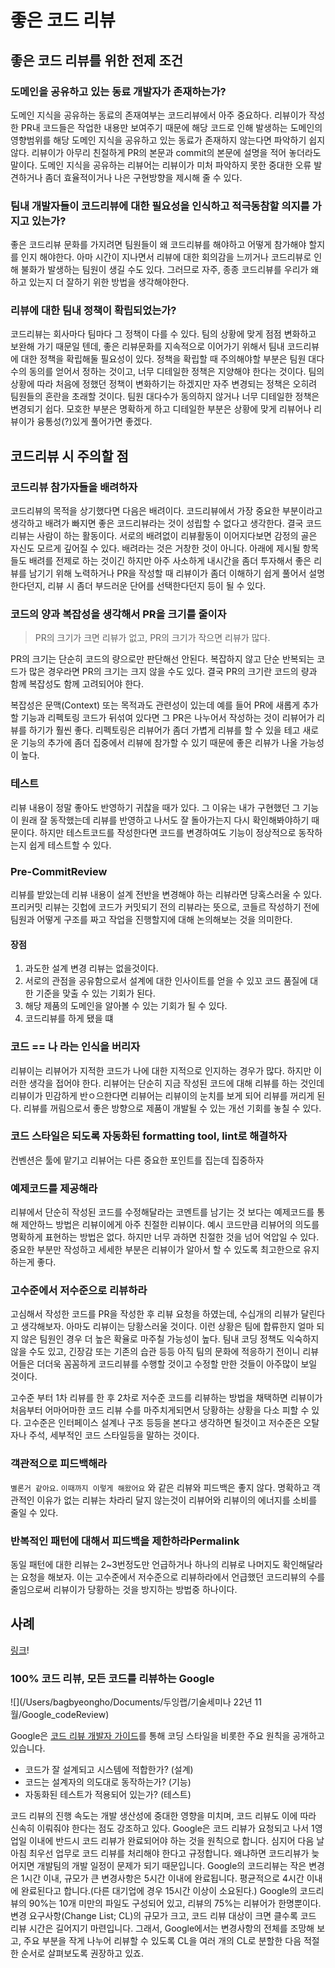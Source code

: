 # 좋은 코드 리뷰

## 좋은 코드 리뷰를 위한 전제 조건

### 도메인을 공유하고 있는 동료 개발자가 존재하는가?
도메인 지식을 공유하는 동료의 존재여부는 코드리뷰에서 아주 중요하다. 리뷰이가 작성한 PR내 코드들은 작업한 내용만 보여주기 때문에 해당 코드로 인해 발생하는 도메인의 영향범위를 해당 도메인 지식을 공유하고 있는 동료가 존재하지 않는다면 파악하기 쉽지 않다. 리뷰이가 아무리 친절하게 PR의 본문과 commit의 본문에 설명을 적어 놓더라도 말이다. 도메인 지식을 공유하는 리뷰어는 리뷰이가 미처 파악하지 못한 중대한 오류 발견하거나 좀더 효율적이거나 나은 구현방향을 제시해 줄 수 있다.

### 팀내 개발자들이 코드리뷰에 대한 필요성을 인식하고 적극동참할 의지를 가지고 있는가?
좋은 코드리뷰 문화를 가지려면 팀원들이 왜 코드리뷰를 해야하고 어떻게 참가해야 할지를 인지 해야한다. 아마 시간이 지나면서 리뷰에 대한 회의감을 느끼거나 코드리뷰로 인해 불화가 발생하는 팀원이 생길 수도 있다. 그러므로 자주, 종종 코드리뷰를 우리가 왜 하고 있는지 더 잘하기 위한 방법을 생각해야한다.

### 리뷰에 대한 팀내 정책이 확립되었는가?
코드리뷰는 회사마다 팀마다 그 정책이 다를 수 있다. 팀의 상황에 맞게 점점 변화하고 보완해 가기 때문일 텐데, 좋은 리뷰문화를 지속적으로 이어가기 위해서 팀내 코드리뷰에 대한 정책을 확립해둘 필요성이 있다. 정책을 확립할 때 주의해야할 부분은 팀원 대다수의 동의를 얻어서 정하는 것이고, 너무 디테일한 정책은 지양해야 한다는 것이다. 팀의 상황에 따라 처음에 정했던 정책이 변화하기는 하겠지만 자주 변경되는 정책은 오히려 팀원들의 혼란을 초래할 것이다. 팀원 대다수가 동의하지 않거나 너무 디테일한 정책은 변경되기 쉽다. 모호한 부분은 명확하게 하고 디테일한 부분은 상황에 맞게 리뷰어나 리뷰이가 융통성(?)있게 풀어가면 좋겠다.





## 코드리뷰 시 주의할 점

### 코드리뷰 참가자들을 배려하자
코드리뷰의 목적을 상기했다면 다음은 배려이다. 코드리뷰에서 가장 중요한 부분이라고 생각하고 배려가 빠지면 좋은 코드리뷰라는 것이 성립할 수 없다고 생각한다. 결국 코드리뷰는 사람이 하는 활동이다. 서로의 배려없이 리뷰활동이 이어지다보면 감정의 골은 자신도 모르게 깊어질 수 있다. 배려라는 것은 거창한 것이 아니다. 아래에 제시될 항목들도 배려를 전제로 하는 것이긴 하지만 아주 사소하게 내시간을 좀더 투자해서 좋은 리뷰를 남기기 위해 노력하거나 PR을 작성할 때 리뷰이가 좀더 이해하기 쉽게 풀어서 설명한다던지, 리뷰 시 좀더 부드러운 단어를 선택한다던지 등이 될 수 있다.

### 코드의 양과 복잡성을 생각해서 PR을 크기를 줄이자

> PR의 크기가 크면 리뷰가 없고, PR의 크기가 작으면 리뷰가 많다.

PR의 크기는 단순히 코드의 량으로만 판단해선 안된다. 복잡하지 않고 단순 반복되는 코드가 많은 경우라면 PR의 크기는 크지 않을 수도 있다. 결국 PR의 크기란 코드의 량과 함께 복잡성도 함께 고려되어야 한다.

복잡성은 문맥(Context) 또는 목적과도 관련성이 있는데 예를 들어 PR에 새롭게 추가할 기능과 리펙토링 코드가 뒤섞여 있다면 그 PR은 나누어서 작성하는 것이 리뷰어가 리뷰를 하기가 훨씬 좋다. 리펙토링은 리뷰어가 좀더 가볍게 리뷰를 할 수 있을 테고 새로운 기능의 추가에 좀더 집중에서 리뷰에 참가할 수 있기 때문에 좋은 리뷰가 나올 가능성이 높다.


### 테스트
리뷰 내용이 정말 좋아도 반영하기 귀찮을 때가 있다. 그 이유는 내가 구현했던 그 기능이 원래 잘 동작했는데 리뷰를 반영하고 나서도 잘 돌아가는지 다시 확인해봐야하기 때문이다.
하지만 테스트코드를 작성한다면 코드를 변경하여도 기능이 정상적으로 동작하는지 쉽게 테스트할 수 있다.

### Pre-CommitReview
리뷰를 받았는데 리뷰 내용이 설계 전반을 변경해야 하는 리뷰라면 당혹스러울 수 있다.
프리커밋 리뷰는 깃헙에 코드가 커밋되기 전의 리뷰라는 뜻으로, 코들르 작성하기 전에 팀원과 어떻게 구조를 짜고 작업을 진행할지에 대해 논의해보는 것을 의미한다.

#### 장점
1. 과도한 설계 변경 리뷰는 없을것이다.
2. 서로의 관점을 공유함으로서 설계에 대한 인사이트를 얻을 수 있꼬 코드 품질에 대한 기준을 맞출 수 있는 기회가 된다.
3. 해당 제품의 도메인을 알아볼 수 있는 기회가 될 수 있다.
4. 코드리뷰를 하게 됐을 떄 


### 코드 == 나 라는 인식을 버리자
리뷰이는 리뷰어가 지적한 코드가 나에 대한 지적으로 인지하는 경우가 많다.
하지만 이러한 생각을 접어야 한다. 리뷰어는 단순히 지금 작성된 코드에 대해 리뷰를 하는 것인데 
리뷰이가 민감하게 반ㅇ으한다면 리뷰어는 리뷰이의 눈치를 보게 되어 리뷰를 꺼리게 된다.
리뷰를 꺼림으로서 좋은 방향으로 제품이 개발될 수 있는 개선 기회를 놓칠 수 있다.

### 코드 스타일은 되도록 자동화된 formatting tool, lint로 해결하자
컨벤션은 툴에 맡기고 리뷰어는 다른 중요한 포인트를 집는데 집중하자

### 예제코드를 제공해라
리뷰에서 단순히 작성된 코드를 수정해달라는 코멘트를 남기는 것 보다는 예제코드를 통해 제안하느 방법은 리뷰이에게 아주 친절한 리뷰이다. 
예시 코드만큼 리뷰어의 의도를 명확하게 표현하는 방법은 없다.
하지만 너무 과하면 친절한 것을 넘어 억압일 수 있다.
중요한 부분만 작성하고 세세한 부분은 리뷰이가 알아서 할 수 있도록 최고한으로 유지하는게 좋다.


### 고수준에서 저수준으로 리뷰하라
고심해서 작성한 코드를 PR을 작성한 후 리뷰 요청을 하였는데, 수십개의 리뷰가 달린다고 생각해보자. 아마도 리뷰이는 당황스러울 것이다. 이런 상황은 팀에 합류한지 얼마 되지 않은 팀원인 경우 더 높은 확율로 마주칠 가능성이 높다. 팀내 코딩 정책도 익숙하지 않을 수도 있고, 긴장감 또는 기존의 습관 등등 아직 팀의 문화에 적응하기 전이니 리뷰어들은 더더욱 꼼꼼하게 코드리뷰를 수행할 것이고 수정할 만한 것들이 아주많이 보일 것이다.

고수준 부터 1차 리뷰를 한 후 2차로 저수준 코드를 리뷰하는 방법을 채택하면 리뷰이가 처음부터 어마어마한 코드 리뷰 수를 마주치게되면서 당황하는 상황을 다소 피할 수 있다. 고수준은 인터페이스 설계나 구조 등등을 본다고 생각하면 될것이고 저수준은 오탈자나 주석, 세부적인 코드 스타일등을 말하는 것이다.

### 객관적으로 피드백해라
`별론거 같아요`. `이때까지 이렇게 해왔어요` 와 같은 리뷰와 피드백은 좋지 않다.
명확하고 객관적인 이유가 없는 리뷰는 차라리 달지 않는것이 리뷰어와 리뷰이의 에너지를 소비를 줄일 수 있다.

### 반복적인 패턴에 대해서 피드백을 제한하라Permalink
동일 패턴에 대한 리뷰는 2~3번정도만 언급하거나 하나의 리뷰로 나머지도 확인해달라는 요청을 해보자. 이는 고수준에서 저수준으로 리뷰하라에서 언급했던 코드리뷰의 수를 줄임으로써 리뷰이가 당황하는 것을 방지하는 방법중 하나이다.

## 사례
[링크](https://www.samsungsds.com/kr/insights/global_code_review.html)!


### 100% 코드 리뷰, 모든 코드를 리뷰하는 Google

![](/Users/bagbyeongho/Documents/두잉랩/기술세미나 22년 11월/Google_codeReview)

Google은 [코드 리뷰 개발자 가이드](https://google.github.io/eng-practices/review/)를 통해 코딩 스타일을 비롯한 주요 원칙을 공개하고
 있습니다.
- 코드가 잘 설계되고 시스템에 적합한가? (설계)
- 코드는 설계자의 의도대로 동작하는가? (기능)
- 자동화된 테스트가 적용되어 있는가? (테스트)

코드 리뷰의 진행 속도는 개발 생산성에 중대한 영향을 미치며, 코드 리뷰도 이에 따라 신속히 이뤄줘야 한다는 점도 강조하고 있다.
Google은 코드 리뷰가 요청되고 나서 1영업일 이내에 반드시 코드 리뷰가 완료되어야 하는 것을 원칙으로 합니다. 심지어 다음 날 아침 최우선 업무로 코드 리뷰를 처리해야 한다고 규정합니다.
왜냐하면 코드리뷰가 늦어지면 개발팀의 개발 일정이 문제가 되기 때문입니다.
Google의 코드리뷰는 작은 변경은 1시간 이내, 규모가 큰 변경사항은 5시간 이내에 완료됩니다. 
평균적으로 4시간 이내에 완료된다고 합니다.(다른 대기업에 경우 15시간 이상이 소요된다.)
Google의 코드리뷰의 90%는 10개 미만의 파일도 구성되어 있고, 리뷰의 75%는 리뷰어가 한명뿐이다.
변경 요구사항(Change List; CL)의 규모가 크고, 코드 리뷰 대상이 크면 클수록 코드 리뷰 시간은 길어지기 마련입니다. 그래서, Google에서는 변경사항의 전체를 조망해 보고, 주요 부분을 작게 나누어 리뷰할 수 있도록 CL을 여러 개의 CL로 분할한 다음 적절한 순서로 살펴보도록 권장하고 있죠.